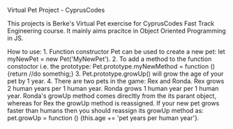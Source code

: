 Virtual Pet Project - CyprusCodes

This projects is Berke's Virtual Pet exercise for CyprusCodes Fast Track Engineering course. It mainly aims pracitce in Object Oriented Programming in JS.

How to use: 
    1. Function constructor Pet can be used to create a new pet: let myNewPet = new Pet('MyNewPet').
    2. To add a method to the function constoctor i.e. the prototype: Pet.prototype.myNewMethod =      function  () {return //do somethig;}
    3. Pet.prototype.growUp() will grow the age of your pet by 1 year. 
    4. There are two pets in the game: Rex and Ronda. Rex grows 2 human years per 1 human year. Ronda grows 1 human year per 1 human year. Ronda's growUp method comes direcltly from the its parant object, whereas for Rex the growUp method is reassigned. If your new pet grows faster than humans then you should reassign its growUp method as: pet.growUp = function () {this.age += 'pet years per human year'}.
    